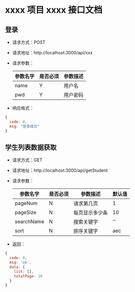 # xxxx 项目 xxxx 接口文档

## 登录

- 请求方式：POST
- 请求地址：http://localhost:3000/api/xxx
- 请求参数：

  | 参数名字 | 是否必须 | 参数描述 |
  | -------- | -------- | -------- |
  | name     | Y        | 用户名   |
  | pwd      | Y        | 用户密码 |

- 响应格式：

```js
{
  code: 0,
  msg: "登录成功"
}
```

## 学生列表数据获取

- 请求方式：GET
- 请求地址：http://localhost:3000/api/getStudent
- 请求参数：

  | 参数名字   | 是否必须 | 参数描述       | 默认值 |
  | ---------- | -------- | -------------- | ------ |
  | pageNum    | N        | 请求第几页     | 1      |
  | pageSize   | N        | 每页显示多少条 | 10     |
  | searchName | N        | 搜索关键字     | ''     |
  | sort       | N        | 排序关键字     | aec    |

- 返回：

```js
{
  code: 0,
  msg: 'ok',
  data: {
    list: [],
    totalPage: 10
  }
}
```
